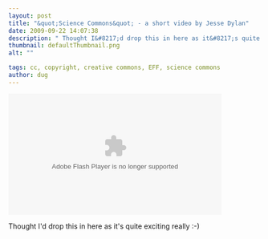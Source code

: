 ```yaml
---
layout: post
title: "&quot;Science Commons&quot; - a short video by Jesse Dylan"
date: 2009-09-22 14:07:38
description: " Thought I&#8217;d drop this in here as it&#8217;s quite exciting really  -- -)&#8230;"
thumbnail: defaultThumbnail.png
alt: ""

tags: cc, copyright, creative commons, EFF, science commons
author: dug
---
```


<p><embed src="http://blip.tv/play/gpxS0PgiAg" type="application/x-shockwave-flash" width="425" height="242" allowscriptaccess="always" allowfullscreen="true"></embed> </p>

<p>Thought I'd drop this in here as it's quite exciting really :-)</p>
